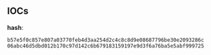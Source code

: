 
## IOCs

__hash__:

```text
b57e5f0c857e807a03770feb4d3aa254d2c4c8c8d9e08687796be30e2093286c
06abc46d5dbd012b170c97d142c6b679183159197e9d3f6a76ba5e5abf999725
```